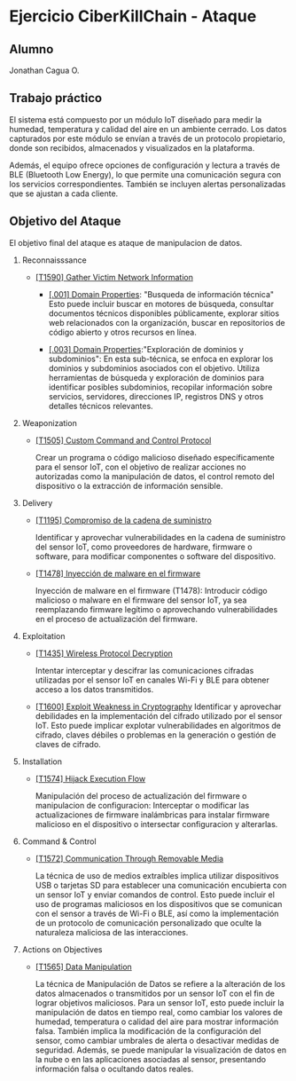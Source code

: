 # Ejercicio CiberKillChain - Ataque

## Alumno

Jonathan Cagua O.

## Trabajo práctico

El sistema está compuesto por un módulo IoT diseñado para medir la humedad, temperatura y calidad del aire en un ambiente cerrado. Los datos capturados por este módulo se envían a través de un protocolo propietario, donde son recibidos, almacenados y visualizados en la plataforma.

Además, el equipo ofrece opciones de configuración y lectura a través de BLE (Bluetooth Low Energy), lo que permite una comunicación segura con los servicios correspondientes. También se incluyen alertas personalizadas que se ajustan a cada cliente.


## Objetivo del Ataque

El objetivo final del ataque es ataque de manipulacion de datos.


1. Reconnaisssance

    - [[T1590] Gather Victim Network Information](https://attack.mitre.org/techniques/T1590/)
        - [[.001] Domain Properties](https://attack.mitre.org/techniques/T1590/001): "Busqueda de información técnica" Esto puede incluir buscar en motores de búsqueda, consultar documentos técnicos disponibles públicamente, explorar sitios web relacionados con la organización, buscar en repositorios de código abierto y otros recursos en línea.

        - [[.003] Domain Properties](https://attack.mitre.org/techniques/T1590/003):"Exploración de dominios y subdominios": En esta sub-técnica, se enfoca en explorar los dominios y subdominios asociados con el objetivo. Utiliza herramientas de búsqueda y exploración de dominios para identificar posibles subdominios, recopilar información sobre servicios, servidores, direcciones IP, registros DNS y otros detalles técnicos relevantes.

2. Weaponization 

    - [[T1505] Custom Command and Control Protocol](https://attack.mitre.org/techniques/T1505/)

        Crear un programa o código malicioso diseñado específicamente para el sensor IoT, con el objetivo de realizar acciones no autorizadas como la manipulación de datos, el control remoto del dispositivo o la extracción de información sensible.

3. Delivery

    - [[T1195] Compromiso de la cadena de suministro](https://attack.mitre.org/techniques/T1195/)

        Identificar y aprovechar vulnerabilidades en la cadena de suministro del sensor IoT, como proveedores de hardware, firmware o software, para modificar componentes o software del dispositivo.
    - [[T1478] Inyección de malware en el firmware ](https://attack.mitre.org/techniques/T1478/)

        Inyección de malware en el firmware (T1478): Introducir código malicioso o malware en el firmware del sensor IoT, ya sea reemplazando firmware legítimo o aprovechando vulnerabilidades en el proceso de actualización del firmware.


4. Exploitation

    - [[T1435] Wireless Protocol Decryption](https://attack.mitre.org/techniques/T1435/)
    
        Intentar interceptar y descifrar las comunicaciones cifradas utilizadas por el sensor IoT en canales Wi-Fi y BLE para obtener acceso a los datos transmitidos.
    - [[T1600] Exploit Weakness in Cryptography](https://attack.mitre.org/techniques/T1600/)
        Identificar y aprovechar debilidades en la implementación del cifrado utilizado por el sensor IoT. Esto puede implicar explotar vulnerabilidades en algoritmos de cifrado, claves débiles o problemas en la generación o gestión de claves de cifrado.


5. Installation

    - [[T1574] Hijack Execution Flow](https://attack.mitre.org/techniques/T1574/)

        Manipulación del proceso de actualización del firmware o manipulacion de configuracion: Interceptar o modificar las actualizaciones de firmware inalámbricas para instalar firmware malicioso en el dispositivo o intersectar configuracion y alterarlas.

6. Command & Control 

    - [[T1572] Communication Through Removable Media](https://attack.mitre.org/techniques/T1572/)

        La técnica de uso de medios extraíbles implica utilizar dispositivos USB o tarjetas SD para establecer una comunicación encubierta con un sensor IoT y enviar comandos de control. Esto puede incluir el uso de programas maliciosos en los dispositivos que se comunican con el sensor a través de Wi-Fi o BLE, así como la implementación de un protocolo de comunicación personalizado que oculte la naturaleza maliciosa de las interacciones.

7. Actions on Objectives

    - [[T1565] Data Manipulation](https://attack.mitre.org/techniques/T1565/)

        La técnica de Manipulación de Datos se refiere a la alteración de los datos almacenados o transmitidos por un sensor IoT con el fin de lograr objetivos maliciosos. Para un sensor IoT, esto puede incluir la manipulación de datos en tiempo real, como cambiar los valores de humedad, temperatura o calidad del aire para mostrar información falsa. También implica la modificación de la configuración del sensor, como cambiar umbrales de alerta o desactivar medidas de seguridad. Además, se puede manipular la visualización de datos en la nube o en las aplicaciones asociadas al sensor, presentando información falsa o ocultando datos reales.

